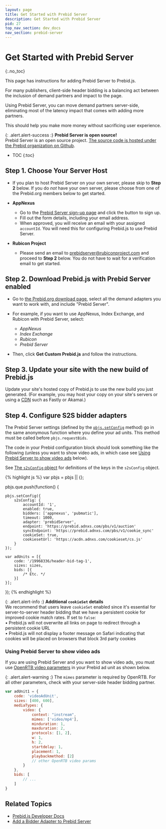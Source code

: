 ```yaml
---
layout: page
title: Get Started with Prebid Server
description: Get Started with Prebid Server
pid: 27
top_nav_section: dev_docs
nav_section: prebid-server
---
```


<div class="bs-docs-section" markdown="1">

# Get Started with Prebid Server
{:.no_toc}

This page has instructions for adding Prebid Server to Prebid.js.

For many publishers, client-side header bidding is a balancing act between the inclusion of demand partners and impact to the page.

Using Prebid Server, you can move demand partners server-side, eliminating most of the latency impact that comes with adding more partners.

This should help you make more money without sacrificing user experience.

{: .alert.alert-success :}
**Prebid Server is open source!**  
Prebid Server is an open source project.  [The source code is hosted under the Prebid organization on Github](https://github.com/prebid/prebid-server).

* TOC
{:toc}

## Step 1. Choose Your Server Host

- If you plan to host Prebid Server on your own server, please skip to **Step 2** below. If you do *not* have your own server, please choose from one of the Prebid.org members below to get started.

- **AppNexus**
  - Go to the [Prebid Server sign-up page](https://prebid.adnxs.com) and click the button to sign up.
  - Fill out the form details, including your email address.
  - When approved, you will receive an email with your assigned `accountId`. You will need this for configuring Prebid.js to use Prebid Server.

- **Rubicon Project**
  - Please send an email to prebidserver@rubiconproject.com and proceed to **Step 2** below. You do not have to wait for a verification email to get started.


## Step 2. Download Prebid.js with Prebid Server enabled

- Go to [the Prebid.org download page]({{site.baseurl}}/download.html), select all the demand adapters you want to work with, and include "Prebid Server".

- For example, if you want to use AppNexus, Index Exchange, and Rubicon with Prebid Server, select:
  - *AppNexus*
  - *Index Exchange*
  - *Rubicon*
  - *Prebid Server*

- Then, click **Get Custom Prebid.js** and follow the instructions.

## Step 3. Update your site with the new build of Prebid.js

Update your site's hosted copy of Prebid.js to use the new build you just generated.  (For example, you may host your copy on your site's servers or using a [CDN](https://en.wikipedia.org/wiki/Content_delivery_network) such as Fastly or Akamai.)

## Step 4. Configure S2S bidder adapters

The Prebid Server settings (defined by the [`pbjs.setConfig`]({{site.baseurl}}/dev-docs/publisher-api-reference.html#module_pbjs.setConfig) method) go in the same anonymous function where you define your ad units.  This method must be called before `pbjs.requestBids`.

The code in your Prebid configuration block should look something like the following (unless you want to show video ads, in which case see [Using Prebid Server to show video ads](#prebid-server-video-openrtb) below).

See [The `s2sConfig` object]({{site.baseurl}}/dev-docs/publisher-api-reference.html#setConfig-Server-to-Server) for definitions of the keys in the `s2sConfig` object.

{% highlight js %}
var pbjs = pbjs || {};

pbjs.que.push(function() {

    pbjs.setConfig({
        s2sConfig: {
            accountId: '1',
            enabled: true,
            bidders: ['appnexus', 'pubmatic'],
            timeout: 1000,
            adapter: 'prebidServer',
            endpoint: 'https://prebid.adnxs.com/pbs/v1/auction'
            syncEndpoint: 'https://prebid.adnxs.com/pbs/v1/cookie_sync'
            cookieSet: true,
            cookiesetUrl: 'https://acdn.adnxs.com/cookieset/cs.js'
        }
    });

    var adUnits = [{
        code: '/19968336/header-bid-tag-1',
        sizes: sizes,
        bids: [{
            /* Etc. */
        }]
    }];
});
{% endhighlight %}

{: .alert.alert-info :}
**Additional `cookieSet` details**  
We recommend that users leave `cookieSet` enabled since it's essential for server-to-server header bidding that we have a persistent cookie for improved cookie match rates.  If set to `false`:  
&bull; Prebid.js will not overwrite all links on page to redirect through a persistent cookie URL  
&bull; Prebid.js will not display a footer message on Safari indicating that cookies will be placed on browsers that block 3rd party cookies  

<a name="prebid-server-video-openrtb" />

### Using Prebid Server to show video ads

If you are using Prebid Server and you want to show video ads, you must use [OpenRTB video parameters](https://www.iab.com/guidelines/real-time-bidding-rtb-project/) in your Prebid ad unit as shown below.

{: .alert.alert-warning :}
The `mimes` parameter is required by OpenRTB.  For all other parameters, check with your server-side header bidding partner.

```javascript
var adUnit1 = {
    code: 'videoAdUnit',
    sizes: [400, 600],
    mediaTypes: {
        video: {
            context: "instream",
            mimes: ['video/mp4'],
            minduration: 1,
            maxduration: 2,
            protocols: [1, 2],
            w: 1,
            h: 2,
            startdelay: 1,
            placement: 1,
            playbackmethod: [2]
            // other OpenRTB video params
        }
    },
    bids: [
        // ...
    ]
}
```

## Related Topics

+ [Prebid.js Developer Docs]({{site.baseurl}}/dev-docs/getting-started.html)
+ [Add a Bidder Adapter to Prebid Server]({{site.baseurl}}/dev-docs/add-a-prebid-server-adapter.html)

</div>
